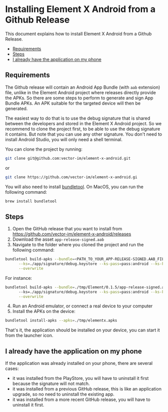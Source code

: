 # Installing Element X Android from a Github Release

This document explains how to install Element X Android from a Github Release.

<!--- TOC -->

* [Requirements](#requirements)
* [Steps](#steps)
* [I already have the application on my phone](#i-already-have-the-application-on-my-phone)

<!--- END -->

## Requirements

The Github release will contain an Android App Bundle (with `aab` extension) file, unlike in the Element Android project where releases directly provide the APKs. So there are some steps to perform to generate and sign App Bundle APKs. An APK suitable for the targeted device will then be generated.

The easiest way to do that is to use the debug signature that is shared between the developers and stored in the Element X Android project. So we recommend to clone the project first, to be able to use the debug signature it contains. But note that you can use any other signature. You don't need to install Android Studio, you will only need a shell terminal.

You can clone the project by running:
```bash
git clone git@github.com:vector-im/element-x-android.git
```
or
```bash
git clone https://github.com/vector-im/element-x-android.gi
```

You will also need to install [bundletool](https://developer.android.com/studio/command-line/bundletool). On MacOS, you can run the following command:

```bash
brew install bundletool
```

## Steps

1. Open the GitHub release that you want to install from https://github.com/vector-im/element-x-android/releases
2. Download the asset `app-release-signed.aab`
3. Navigate to the folder where you cloned the project and run the following command:
```bash
bundletool build-apks --bundle=<PATH_TO_YOUR_APP-RELEASE-SIGNED.AAB_FILE> --output=./tmp/elementx.apks \
      --ks=./app/signature/debug.keystore --ks-pass=pass:android --ks-key-alias=androiddebugkey --key-pass=pass:android \
      --overwrite
```
For instance:
```bash
bundletool build-apks --bundle=./tmp/Element/0.1.5/app-release-signed.aab --output=./tmp/elementx.apks \ 
      --ks=./app/signature/debug.keystore --ks-pass=pass:android --ks-key-alias=androiddebugkey --key-pass=pass:android \
      --overwrite
```
4. Run an Android emulator, or connect a real device to your computer
5. Install the APKs on the device:
```bash
bundletool install-apks --apks=./tmp/elementx.apks
```

That's it, the application should be installed on your device, you can start it from the launcher icon.

##  I already have the application on my phone

If the application was already installed on your phone, there are several cases:

- it was installed from the PlayStore, you will have to uninstall it first because the signature will not match.
- it was installed from a previous GitHub release, this is like an application upgrade, so no need to uninstall the existing app.
- it was installed from a more recent GitHub release, you will have to uninstall it first.
